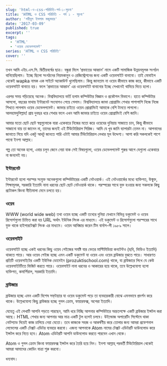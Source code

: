 ```yaml
---
slug: 'html-ও-css-পরিচিতি-পর্ব-১-সূচনা'
title: 'HTML ও CSS পরিচিতি - পর্ব ১ - সূচনা'
author: 'শহীদুল ইসলাম মজুমদার'
date: '2017-03-09'
published: true
excerpt: ''
tags:
  - 'HTML'
  - 'ওয়েব ডেভেলপমেন্ট'
series: 'HTML ও CSS পরিচিতি'
cover: ''
---
```


তখন আমি এইচ.এস.সি. দ্বিতীয়বর্ষের ছাত্র। বন্ধুরা মিলে ‘প্রভাতের আহ্বান’ নামে একটি সামাজিক উন্নয়নমূলক সংগঠন বানিয়েছিলাম। ইচ্ছে ছিলো সংগঠনের নিয়মকানুন ও রেজিস্ট্রেশনের জন্য একটি ওয়েবসাইট বানাবো। তাই মোবাইল থেকেই wapka নামক এক সাইটে অ্যাকাউন্ট খুলেছিলাম। কিন্তু জানতাম না ওয়েব কীভাবে কাজ করে, কীভাবে একটি ওয়েবসাইট বানাতে হয়। ফলে ‘প্রভাতের আহ্বান’ এর ওয়েবসাইট বানানোর ইচ্ছে সেখানেই থামিয়ে দিতে হলো।

এরপর সময় গড়িয়েছে অনেক। বিশ্ববিদ্যালয়ে ভর্তি হলাম কম্পিউটার বিজ্ঞান ও প্রকৌশল বিভাগে। হাতে কম্পিউটার আসলো, বছরের মাথায় ইন্টারনেট সংযোগও পেয়ে গেলাম। বিশ্ববিদ্যালয়ে জাভা প্রোগ্রামিং শেখার পাশাপাশি নিজে নিজে শিখতে লাগলাম ওয়েব ডেভেলপমেন্ট। জাভার চাইতে ওয়েব প্রোগ্রামিংই আমাকে বেশি টানতে লাগলো। আলহামদুলিল্লাহ! প্রায় দুবছর ধরে শেখার ফলে এখন আমি জাভার চাইতে ওয়েব প্রোগ্রামিংই বেশি জানি।

আমার মতো ছোট ছোট স্বপ্নগুলোকে যারা একেবারে নিজের মতো করে ওয়েবের দুনিয়ায় সাজাতে চান, কিন্তু কীভাবে সাজানো যায় তা জানেন না, তাদের জন্যই এই টিউটোরিয়াল সিরিজ। আমি যে খুব জানি ব্যাপারটা তেমন না। আপনাদের জানাতে গিয়ে যদি একটু আধটু জানতে পারি এটাই আমার টিউটোরিয়াল লেখার মূল উদ্দেশ্য। আশা করি সকলকেই পাশে পাবো ইনশা আল্লাহ।

গল্প তো অনেক হলো, এবার চলুন জেনে নেয়া যাক সেই বিষয়গুলো, ওয়েব ডেভেলপমেন্ট শুরুর আগে যেগুলো একেবারে না জনলেই নয়।

### ইন্টারনেট

ইন্টারনেট হলো পরস্পর সংযুক্ত অনেকগুলো কম্পিউটারের একটি নেটওয়ার্ক। এই নেটওয়ার্কের মধ্যে ব্যক্তিগত, উন্মুক্ত, শিক্ষামূলক, সরকারি ইত্যাদি নানা ধরনের ছোট ছোট নেটওয়ার্ক থাকে। পরস্পরের সাথে যুক্ত হওয়ার জন্য সকলকে কিছু প্রটোকল কিংবা নীতিমালা মেনে চলতে হয়।

### ওয়েব

WWW (world wide web) তথা ওয়েব হচ্ছে একটি তথ্যের দুনিয়া যেখানে বিভিন্ন ডকুমেন্ট ও ওয়েব রিসোর্সগুলো চিহ্নিত করা হয় URL অর্থাৎ ইউনিক লিংক এর মাধ্যমে। এই ডকুমেন্ট ও রিসোর্সগুলো পরস্পরের সাথে যুক্ত থাকে হাইপারটেক্সট লিংক এর মাধ্যমে। ওয়েব আবিষ্কার করেন টিম বার্নাস-লী ১৯৮৯ সালে।

### ওয়েবসাইট

ওয়েবসাইট হচ্ছে একই ধরনের কিছু ওয়েব পেইজের সমষ্টি যার ভেতর মাল্টিমিডিয়া কনটেন্টও (ছবি, ভিডিও ইত্যাদি) থাকতে পারে। আর ওয়েব পেইজ হচ্ছে এমন একটি ডকুমেন্ট যা ওয়েব এবং ওয়েব ব্রাউজার বুঝতে পারে। সাধারণত প্রতিটি ওয়েবসাইটের একটি ইউনিক ডোমেইন (prozuktischool.com) থাকে, যা ব্রাউজারে লিখে যে কেউ ওয়েবসাইটটিতে ভিজিট করতে পারে। ওয়েবসাইট নানা ধরনের ও আকারের হয়ে থাকে, তবে উল্লেখযোগ্য হলো ব্যক্তিগত, কমার্শিয়াল, সরকারি ইত্যাদি।

### ব্রাউজার

ব্রাউজার হচ্ছে এমন একটি বিশেষ সফ্‌টয়্যার যা ওয়েব ডকুমেন্ট পড়ে তা ব্যবহারকারী বোঝে এমনভাবে প্রদর্শন করে থাকে। উল্লেখযোগ্য কিছু ব্রাউজার হচ্ছে গুগল ক্রোম, ফায়ারফক্স, অপেরা ইত্যাদি।

যেহেতু এই লেখাটি আপনি পড়তে পারছেন, আমি ধরে নিচ্ছি আপনার কম্পিউটারে অন্ততপক্ষে একটি ব্রাউজার ইন্সটল করা আছে। HTML শেখার জন্য আপনার আর মাত্র একটি টুল হলেই চলবে। উইন্ডোজ অপারেটিং সিস্টেমে থাকা নোটপ্যাড দিয়েই কাজ চালিয়ে নেয়া যেতো। তবে কাজকে সহজ ও আকর্ষণীয় করে তোলার জন্য আমরা প্রফেশনাল লেভেলের একটি টেক্সট এডিটর ব্যবহার করবো। এজন্য আপনাকে Atom নামের টেক্সট এডিটরটি ডাউনলোড করে ইন্সটল করে নিতে হবে। Atom এডিটরটি আপনি ডাউনলোড করতে পারবেন এখান থেকে।

Atom ও গুগল ক্রোম কিংবা ফায়ারফক্স ইন্সটল করে তৈরি হয়ে নিন। ইনশা আল্লাহ্‌ পরবর্তী টিউটোরিয়াল থেকেই আমরা আমাদের কোডিং যাত্রা শুরু করবো।

ধন্যবাদ।
